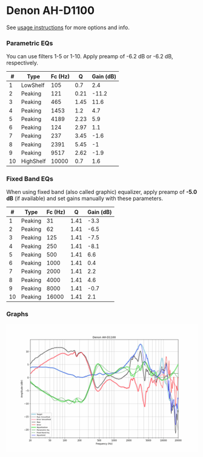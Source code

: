 # Denon AH-D1100
See [usage instructions](https://github.com/jaakkopasanen/AutoEq#usage) for more options and info.

### Parametric EQs
You can use filters 1-5 or 1-10. Apply preamp of -6.2 dB or -6.2 dB, respectively.

|   # | Type      |   Fc (Hz) |    Q |   Gain (dB) |
|-----|-----------|-----------|------|-------------|
|   1 | LowShelf  |       105 | 0.7  |         2.4 |
|   2 | Peaking   |       121 | 0.21 |       -11.2 |
|   3 | Peaking   |       465 | 1.45 |        11.6 |
|   4 | Peaking   |      1453 | 1.2  |         4.7 |
|   5 | Peaking   |      4189 | 2.23 |         5.9 |
|   6 | Peaking   |       124 | 2.97 |         1.1 |
|   7 | Peaking   |       237 | 3.45 |        -1.6 |
|   8 | Peaking   |      2391 | 5.45 |        -1   |
|   9 | Peaking   |      9517 | 2.62 |        -1.9 |
|  10 | HighShelf |     10000 | 0.7  |         1.6 |

### Fixed Band EQs
When using fixed band (also called graphic) equalizer, apply preamp of **-5.0 dB** (if available) and set gains manually with these parameters.

|   # | Type    |   Fc (Hz) |    Q |   Gain (dB) |
|-----|---------|-----------|------|-------------|
|   1 | Peaking |        31 | 1.41 |        -3.3 |
|   2 | Peaking |        62 | 1.41 |        -6.5 |
|   3 | Peaking |       125 | 1.41 |        -7.5 |
|   4 | Peaking |       250 | 1.41 |        -8.1 |
|   5 | Peaking |       500 | 1.41 |         6.6 |
|   6 | Peaking |      1000 | 1.41 |         0.4 |
|   7 | Peaking |      2000 | 1.41 |         2.2 |
|   8 | Peaking |      4000 | 1.41 |         4.6 |
|   9 | Peaking |      8000 | 1.41 |        -0.7 |
|  10 | Peaking |     16000 | 1.41 |         2.1 |

### Graphs
![](./Denon%20AH-D1100.png)
